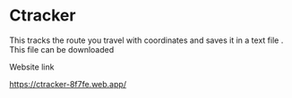 # Ctracker
This tracks the route you travel with coordinates and saves it in a text file . This file can be downloaded 


Website link

https://ctracker-8f7fe.web.app/
